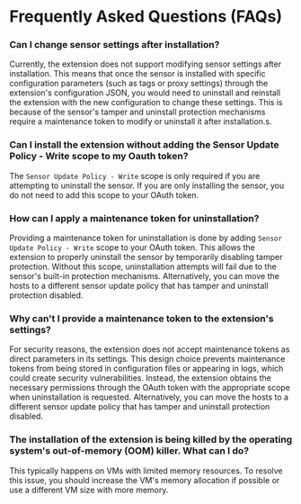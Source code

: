 # Frequently Asked Questions (FAQs)

### Can I change sensor settings after installation?

Currently, the extension does not support modifying sensor settings after installation. This means that once the sensor is installed with specific configuration parameters (such as tags or proxy settings) through the extension's configuration JSON, you would need to uninstall and reinstall the extension with the new configuration to change these settings. This is because of the sensor's tamper and uninstall protection mechanisms require a maintenance token to modify or uninstall it after installation.s.

### Can I install the extension without adding the Sensor Update Policy - Write scope to my Oauth token?

The `Sensor Update Policy - Write` scope is only required if you are attempting to uninstall the sensor. If you are only installing the sensor, you do not need to add this scope to your OAuth token. 

### How can I apply a maintenance token for uninstallation?

Providing a maintenance token for uninstallation is done by adding `Sensor Update Policy - Write` scope to your OAuth token. This allows the extension to properly uninstall the sensor by temporarily disabling tamper protection. Without this scope, uninstallation attempts will fail due to the sensor's built-in protection mechanisms. Alternatively, you can move the hosts to a different sensor update policy that has tamper and uninstall protection disabled.

### Why can't I provide a maintenance token to the extension's settings?

For security reasons, the extension does not accept maintenance tokens as direct parameters in its settings. This design choice prevents maintenance tokens from being stored in configuration files or appearing in logs, which could create security vulnerabilities. Instead, the extension obtains the necessary permissions through the OAuth token with the appropriate scope when uninstallation is requested. Alternatively, you can move the hosts to a different sensor update policy that has tamper and uninstall protection disabled.

### The installation of the extension is being killed by the operating system's out-of-memory (OOM) killer. What can I do?

This typically happens on VMs with limited memory resources. To resolve this issue, you should increase the VM's memory allocation if possible or use a different VM size with more memory.
